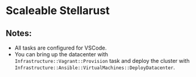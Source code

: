 # Scaleable Stellarust

## Notes:
- All tasks are configured for VSCode.
- You can bring up the datacenter with `Infrastructure::Vagrant::Provision` task and deploy the cluster with `Infrastructure::Ansible::VirtualMachines::DeployDatacenter`.